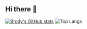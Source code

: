 ## Hi there 👋
[![Brody's GitHub stats](https://github-readme-stats.vercel.app/api?username=lurkny/)](https://github.com/lurkny/github-readme-stats)
![Top Langs](https://github-readme-stats.vercel.app/api/top-langs/?username=lurkny&theme=dark&layout=compact)
<!--
**lurkny/lurkny** is a ✨ _special_ ✨ repository because its `README.md` (this file) appears on your GitHub profile.

Here are some ideas to get you started:

- 🔭 I’m currently working on ...
- 🌱 I’m currently learning ...
- 👯 I’m looking to collaborate on ...
- 🤔 I’m looking for help with ...
- 💬 Ask me about ...
- 📫 How to reach me: ...
- 😄 Pronouns: ...
- ⚡ Fun fact: ...
-->
